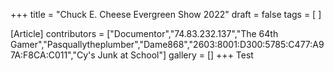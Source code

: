 +++
title = "Chuck E. Cheese Evergreen Show 2022"
draft = false
tags = [ ]

[Article]
contributors = ["Documentor","74.83.232.137","The 64th Gamer","Pasquallytheplumber","Dame868","2603:8001:D300:5785:C477:A97A:F8CA:C011","Cy's Junk at School"]
gallery = []
+++
Test
